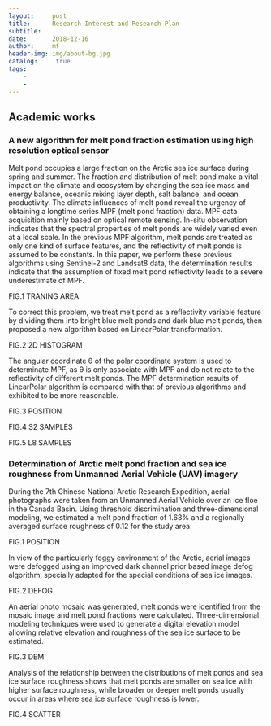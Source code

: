 ```yaml
---
layout:     post
title:      Research Interest and Research Plan
subtitle:   
date:       2018-12-16
author:     mf
header-img: img/about-bg.jpg
catalog: 	 true
tags:
    -
    -
---
```



## Academic works

### A new algorithm for melt pond fraction estimation using high resolution optical sensor

Melt pond occupies a large fraction on the Arctic sea ice surface during spring and summer. The fraction and distribution of melt pond make a vital impact on the climate and ecosystem by changing the sea ice mass and energy balance, oceanic mixing layer depth, salt balance, and ocean productivity. The climate influences of melt pond reveal the urgency of obtaining a longtime series MPF (melt pond fraction) data. 
MPF data acquisition mainly based on optical remote sensing. In-situ observation indicates that the spectral properties of melt ponds are widely varied even at a local scale. 
In the previous MPF algorithm, melt ponds are treated as only one kind of surface features, and the reflectivity of melt ponds is assumed to be constants. In this paper, we perform these previous algorithms using Sentinel-2 and Landsat8 data, the determination results indicate that the assumption of fixed melt pond reflectivity leads to a severe underestimate of MPF. 

FIG.1 TRANING AREA

To correct this problem, we treat melt pond as a reflectivity variable feature by dividing them into bright blue melt ponds and dark blue melt ponds, then proposed a new algorithm based on LinearPolar transformation.

FIG.2 2D HISTOGRAM

The angular coordinate θ of the polar coordinate system is used to determinate MPF, as θ is only associate with MPF and do not relate to the reflectivity of different melt ponds. The MPF determination results of LinearPolar algorithm is compared with that of previous algorithms and exhibited to be more reasonable. 

FIG.3 POSITION

FIG.4 S2 SAMPLES

FIG.5 L8 SAMPLES

### Determination of Arctic melt pond fraction and sea ice roughness from Unmanned Aerial Vehicle (UAV) imagery 

During the 7th Chinese National Arctic Research Expedition, aerial photographs were taken from an Unmanned Aerial Vehicle over an ice floe in the Canada Basin. Using threshold discrimination and three-dimensional modeling, we estimated a melt pond fraction of 1.63% and a regionally averaged surface roughness of 0.12 for the study area.

FIG.1 POSITION

In view of the particularly foggy environment of the Arctic, aerial images were defogged using an improved dark channel prior based image defog algorithm, specially adapted for the special conditions of sea ice images.

FIG.2  DEFOG

An aerial photo mosaic was generated, melt ponds were identified from the mosaic image and melt pond fractions were calculated. Three-dimensional modeling techniques were used to generate a digital elevation model allowing relative elevation and roughness of the sea ice surface to be estimated. 

FIG.3 DEM

Analysis of the relationship between the distributions of melt ponds and sea ice surface roughness shows that melt ponds are smaller on sea ice with higher surface roughness, while broader or deeper melt ponds usually occur in areas where sea ice surface roughness is lower.


FIG.4 SCATTER

